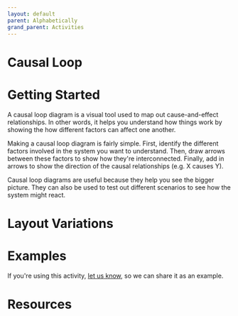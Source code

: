 ```yaml
---
layout: default
parent: Alphabetically
grand_parent: Activities
---
```

# Causal Loop

# Getting Started
A causal loop diagram is a visual tool used to map out cause-and-effect relationships. In other words, it helps you understand how things work by showing the how different factors can affect one another.

Making a causal loop diagram is fairly simple. First, identify the different factors involved in the system you want to understand. Then, draw arrows between these factors to show how they're interconnected. Finally, add in arrows to show the direction of the causal relationships (e.g. X causes Y).

Causal loop diagrams are useful because they help you see the bigger picture. They can also be used to test out different scenarios to see how the system might react.

# Layout Variations
# Examples
If you're using this activity, [let us know](https://github.com/Standards-and-Practices/structured-rapid-development/issues/new?assignees=&labels=documentation&template=example-submission.md&title=Example+of+%5Byour+pattern+here%5D), so we can share it as an example.
# Resources